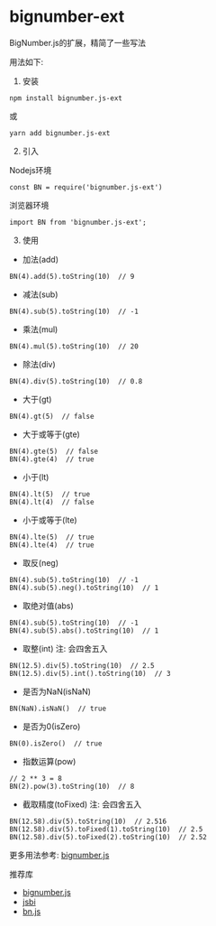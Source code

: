 # bignumber-ext

BigNumber.js的扩展，精简了一些写法

用法如下:

1. 安装

```
npm install bignumber.js-ext
```

或

```
yarn add bignumber.js-ext
```

2. 引入

Nodejs环境

```
const BN = require('bignumber.js-ext')
```

浏览器环境

```
import BN from 'bignumber.js-ext';
```

3. 使用

- 加法(add)

```
BN(4).add(5).toString(10)  // 9
```

- 减法(sub)

```
BN(4).sub(5).toString(10)  // -1
```

- 乘法(mul)

```
BN(4).mul(5).toString(10)  // 20
```

- 除法(div)

```
BN(4).div(5).toString(10)  // 0.8
```

- 大于(gt)

```
BN(4).gt(5)  // false
```

- 大于或等于(gte)

```
BN(4).gte(5)  // false
BN(4).gte(4)  // true
```

- 小于(lt)

```
BN(4).lt(5)  // true
BN(4).lt(4)  // false
```

- 小于或等于(lte)

```
BN(4).lte(5)  // true
BN(4).lte(4)  // true
```

- 取反(neg)

```
BN(4).sub(5).toString(10)  // -1
BN(4).sub(5).neg().toString(10)  // 1
```

- 取绝对值(abs)

```
BN(4).sub(5).toString(10)  // -1
BN(4).sub(5).abs().toString(10)  // 1
```

- 取整(int)  注: 会四舍五入

```
BN(12.5).div(5).toString(10)  // 2.5
BN(12.5).div(5).int().toString(10)  // 3
```

- 是否为NaN(isNaN)  

```
BN(NaN).isNaN()  // true
```

- 是否为0(isZero)  

```
BN(0).isZero()  // true
```

- 指数运算(pow)  

```
// 2 ** 3 = 8
BN(2).pow(3).toString(10)  // 8
```

- 截取精度(toFixed) 注: 会四舍五入  

```
BN(12.58).div(5).toString(10)  // 2.516
BN(12.58).div(5).toFixed(1).toString(10)  // 2.5
BN(12.58).div(5).toFixed(2).toString(10)  // 2.52
```

更多用法参考: [bignumber.js](https://github.com/MikeMcl/bignumber.js/)

推荐库

- [bignumber.js](https://github.com/MikeMcl/bignumber.js/)
- [jsbi](https://github.com/GoogleChromeLabs/jsbi)
- [bn.js](https://github.com/indutny/bn.js/)